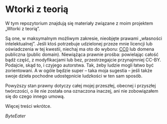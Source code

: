 # Wtorki z teorią
W tym repozytorium znajdują się materiały związane z moim projektem „Wtorki z teorią”.

Są one, w maksymalnym możliwym zakresie, nieobjęte prawami „własności intelektualnej”. Jeśli ktoś potrzebuje udzielonej przeze mnie licencji lub oświadczenia w tej kwestii, niechaj ma oto do wyboru: [CC0](https://creativecommons.org/publicdomain/zero/1.0/deed.pl) lub domena publiczna (public domain). Niewiążąca prawnie prośba: powielając całość bądź część, z modyfikacjami lub bez, przestrzegajcie przynajmniej CC-BY. Podajcie, skąd to, i czyjego autorstwa. Tak, żeby ludzie mogli łatwo być zorientowani. A w ogóle będzie super – taka moja sugestia – jeśli także swoje dzieła pochodne udostępnicie ludzkości w ten sam sposób.

Powyższy stan prawny dotyczy całej mojej przeszłej, obecnej i przyszłej twórczości, o ile nie została ona oznaczona inaczej, ani nie zobowiązałem się do czego innego umową.

Więcej treści wkrótce.

_ByteEater_
